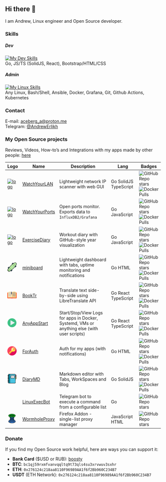 ## Hi there 👋

I am Andrew, Linux engineer and Open Source developer.    
<!-- Please, take a look at my [CV](https://aceberg.github.io/CV/)  -->

### Skills
##### Dev
[![My Dev Skills](https://skillicons.dev/icons?i=go,js,ts,react,solidjs,bootstrap,html,css)](https://skillicons.dev)   
Go, JS/TS (SolidJS, React), Bootstrap/HTML/CSS
##### Admin
[![My Linux Skills](https://skillicons.dev/icons?i=linux,bash,ansible,docker,grafana,git,githubactions,kubernetes)](https://skillicons.dev)   
Any Linux, Bash/Shell, Ansible, Docker, Grafana, Git, Github Actions, Kubernetes


### Contact
E-mail: aceberg_a@proton.me    
Telegram: [@AndrewErlikh](https://t.me/AndrewErlikh)

<!-- I will continue working on Open Source projects, but I need to pay the bills, so if you can [donate](https://github.com/aceberg#donate) or want to commission your own self-hosted app, be my guest ✨ -->


### My Open Source projects
Reviews, Videos, How-to’s and Integrations with my apps made by other people: [here](https://aceberg.github.io/posts/Reviews/)

| Logo | Name  | Description | Lang | Badges |
| -------- | --------  | ----------- | ------- | ------- |
| [<img src="https://raw.githubusercontent.com/aceberg/WatchYourLAN/main/assets/logo.png" alt="logo" width="30"/>](https://github.com/aceberg/WatchYourLAN) | [WatchYourLAN](https://github.com/aceberg/WatchYourLAN) | Lightweight network IP scanner with web GUI | Go SolidJS TypeScript | ![GitHub Repo stars](https://img.shields.io/github/stars/aceberg/WatchYourLAN?style=flat&logo=github&color=%23038000) ![Docker Pulls](https://img.shields.io/docker/pulls/aceberg/watchyourlan?style=flat&logo=docker)|
| [<img src="https://raw.githubusercontent.com/aceberg/WatchYourPorts/main/assets/logo.png" alt="logo" width="30"/>](https://github.com/aceberg/WatchYourPorts) | [WatchYourPorts](https://github.com/aceberg/WatchYourPorts) | Open ports monitor. Exports data to `InfluxDB2/Grafana` | Go JavaScript | ![GitHub Repo stars](https://img.shields.io/github/stars/aceberg/watchyourports?style=flat&logo=github&color=%23038000) ![Docker Pulls](https://img.shields.io/docker/pulls/aceberg/watchyourports?style=flat&logo=docker)|
| [<img src="https://raw.githubusercontent.com/aceberg/ExerciseDiary/main/assets/logo.png" alt="logo" width="30"/>](https://github.com/aceberg/ExerciseDiary) | [ExerciseDiary](https://github.com/aceberg/ExerciseDiary) | Workout diary with GitHub-style year visualization | Go JavaScript | ![GitHub Repo stars](https://img.shields.io/github/stars/aceberg/ExerciseDiary?style=flat&logo=github&color=%23038000) ![Docker Pulls](https://img.shields.io/docker/pulls/aceberg/exercisediary?style=flat&logo=docker)|
| [<img src="https://raw.githubusercontent.com/aceberg/miniboard/main/assets/logo.png" alt="logo" width="30"/>](https://github.com/aceberg/miniboard) | [miniboard](https://github.com/aceberg/miniboard) | Lightweight dashboard with tabs, uptime monitoring and notifications | Go HTML | ![GitHub Repo stars](https://img.shields.io/github/stars/aceberg/miniboard?style=flat&logo=github&color=%23038000) ![Docker Pulls](https://img.shields.io/docker/pulls/aceberg/miniboard?style=flat&logo=docker)|
| [<img src="https://raw.githubusercontent.com/aceberg/BookTr/main/assets/logo.png" alt="logo" width="30"/>](https://github.com/aceberg/BookTr) | [BookTr](https://github.com/aceberg/BookTr) | Translate text side-by-side using LibreTranslate API | Go React TypeScript | ![GitHub Repo stars](https://img.shields.io/github/stars/aceberg/BookTr?style=flat&logo=github&color=%23038000) ![Docker Pulls](https://img.shields.io/docker/pulls/aceberg/booktr?style=flat&logo=docker)|
| [<img src="https://raw.githubusercontent.com/aceberg/AnyAppStart/main/assets/logo.png" alt="logo" width="30"/>](https://github.com/aceberg/AnyAppStart) | [AnyAppStart](https://github.com/aceberg/AnyAppStart) | Start/Stop/View Logs for apps in Docker, Systemd, VMs or anything else (with user scripts)  | Go React TypeScript | ![GitHub Repo stars](https://img.shields.io/github/stars/aceberg/AnyAppStart?style=flat&logo=github&color=%23038000) ![Docker Pulls](https://img.shields.io/docker/pulls/aceberg/anyappstart?style=flat&logo=docker) |
| [<img src="https://raw.githubusercontent.com/aceberg/ForAuth/main/assets/logo.png" alt="logo" width="30"/>](https://github.com/aceberg/ForAuth) | [ForAuth](https://github.com/aceberg/ForAuth) | Auth for my apps (with notifications)  | Go HTML | ![GitHub Repo stars](https://img.shields.io/github/stars/aceberg/ForAuth?style=flat&logo=github&color=%23038000) ![Docker Pulls](https://img.shields.io/docker/pulls/aceberg/forauth?style=flat&logo=docker)|
| [<img src="https://raw.githubusercontent.com/aceberg/DiaryMD/main/assets/logo.png" alt="logo" width="30"/>](https://github.com/aceberg/DiaryMD) | [DiaryMD](https://github.com/aceberg/DiaryMD) | Markdown editor with Tabs, WorkSpaces and Blog | Go SolidJS | ![GitHub Repo stars](https://img.shields.io/github/stars/aceberg/DiaryMD?style=flat&logo=github&color=%23038000) ![Docker Pulls](https://img.shields.io/docker/pulls/aceberg/diarymd?style=flat&logo=docker)|
| | [LinuxExecBot](https://github.com/aceberg/LinuxExecBot) | Telegram bot to execute a command from a configurable list | Go | ![GitHub Repo stars](https://img.shields.io/github/stars/aceberg/LinuxExecBot?style=flat&logo=github&color=%23038000)|
| [<img src="https://raw.githubusercontent.com/aceberg/WormholeProxy/main/assets/logo.png" alt="logo" width="30"/>](https://github.com/aceberg/WormholeProxy) | [WormholeProxy](https://github.com/aceberg/WormholeProxy) | Firefox Addon - single-list proxy manager | JavaScript HTML | ![GitHub Repo stars](https://img.shields.io/github/stars/aceberg/WormholeProxy?style=flat&logo=github&color=%23038000) |

### Donate

If you find my Open Source work helpful, here are ways you can support it:

- **Bank Card** ($USD or RUB): [boosty](https://boosty.to/aceberg/donate)
- **BTC**: ```bc1qj59rxmfvanvqqltq9t73qls4su3xrvwuv3sxhr```
- **ETH**: ```0x276124c218aa8110F96989AA1f6f2Bb960C234B7```
- **USDT** (ETH Network): ```0x276124c218aa8110F96989AA1f6f2Bb960C234B7```
